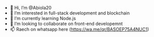 - 👋 Hi, I’m @Abiola20
- 👀 I’m interested in full-stack development and blockchain
- 🌱 I’m currently learning Node.js
- 💞️ I’m looking to collaborate on front-end developemnt 
- 📫 Raech on whatsapp here (https://wa.me/qr/BASOEP75A4NUC1)

<!---
Abiola20/Abiola20 is a ✨ special ✨ repository because its `README.md` (this file) appears on your GitHub profile.
You can click the Preview link to take a look at your changes.
--->
